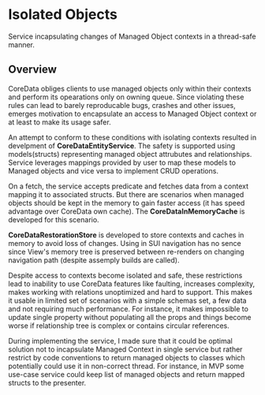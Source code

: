 # Isolated Objects

Service incapsulating changes of Managed Object contexts in a thread-safe manner. 

## Overview

CoreData obliges clients to use managed objects only within their contexts and perform its opearations only on owning queue. Since violating these rules can lead to barely reproducable bugs, crashes and other issues, emerges motivation to encapsulate an access to Managed Object context or at least to make its usage safer.

An attempt to conform to these conditions with isolating contexts resulted in develpment of **CoreDataEntityService**. The safety is supported using models(structs) representing managed object attrubutes and relationships. Service leverages mappings provided by user to map these models to Managed objects and vice versa to implement CRUD operations.

On a fetch, the service accepts predicate and fetches data from a context mapping it to associated structs. But there are scenarios when managed objects should be kept in the memory to gain faster access (it has speed advantage over CoreData own cache). The **CoreDataInMemoryCache** is developed for this scenario.

**CoreDataRestorationStore** is developed to store contexts and caches in memory to avoid loss of changes. Using in SUI navigation has no sence since View's memory tree is preserved between re-renders on changing navigation path (despite assemply builds are called). 

Despite access to contexts become isolated and safe, these restrictions lead to inability to use CoreData features like faulting, increases complexity, makes working with relations unoptimized and hard to support. This makes it usable in limited set of scenarios with a simple schemas set, a few data and not requiring much performance. For instance, it makes impossible to update single property without populating all the props and things become worse if relationship tree is complex or contains circular references. 

During implementing the service, I made sure that it could be optimal solution not to incapsulate Managed Context in single service but rather restrict by code conventions to return managed objects to classes which potentially could use it in non-correct thread.
For instance, in MVP some use-case service could keep list of managed objects and return mapped structs to the presenter. 
